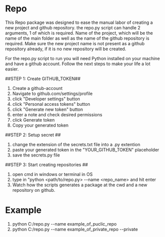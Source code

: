 # Repo

This Repo package was designed to ease the manual labor of creating a new project and github repository.
the repo.py script can handle 2 arguments, 1 of which is required.
Name of the project, which will be the name of the main folder as well as the name of the github repository is required.
Make sure the new project name is not present as a github repository already, if it is no new repository will be created.

For the repo.py script to run you will need Python installed on your machine and have a github account.
Follow the next steps to make your life a lot easier.

##STEP 1: Create GITHUB_TOKEN##
  1) Create a github-account
  2) Navigate to github.com/settings/profile
  3) click "Developer settings" button
  4) click "Personal access tokens" button
  5) click "Generate new token" button
  6) enter a note and check desired permissions
  7) click Generate token
  8) Copy your generated token

##STEP 2: Setup secret ##
  1) change the extension of the secrets.txt file into a .py extention
  2) paste your generated token in the "YOUR_GITHUB_TOKEN" placeholder
  3) save the secrets.py file

##STEP 3: Start creating repositories ##
  1) open cmd in windows or terminal in OS
  2) type in "python <path/to/repo.py> --name <repo_name> and hit enter
  3) Watch how the scripts generates a package at the cwd and a new repository on github.

  # Example
  1) python C:/repo.py --name example_of_puclic_repo
  2) python C:/repo.py --name example_of_private_repo --private
